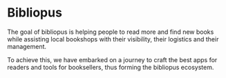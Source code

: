 # Bibliopus

The goal of bibliopus is helping people to read more and find new books while assisting local bookshops with their visibility, their logistics and their management.

To achieve this, we have embarked on a journey to craft the best apps for readers and tools for booksellers, thus forming the bibliopus ecosystem.